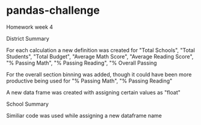 # pandas-challenge
Homework week 4

District Summary

For each calculation a new definition was created for
"Total Schools", "Total Students", "Total Budget", "Average Math Score", "Average Reading Score", "% Passing Math", "% Passing Reading", "% Overall Passing

For the overall section binning was added, though it could have been more productive being used for "% Passing Math", "% Passing Reading"

A new data frame was created with assigning certain values as "float"

School Summary

Similiar code was used while assigning a new dataframe name
